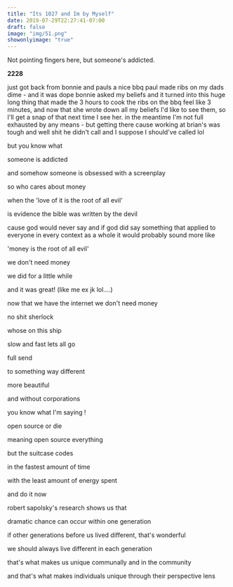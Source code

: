 ```yaml
---
title: "Its 1027 and Im by Myself"
date: 2019-07-29T22:27:41-07:00
draft: false
image: "img/51.png"
showonlyimage: "true"
---
```


Not pointing fingers here, but someone's addicted.

<!--more-->

**2228**

just got back from bonnie and pauls a nice bbq paul made ribs on my dads dime - and it was dope bonnie asked my beliefs and it turned into this huge long thing that made the 3 hours to cook the ribs on the bbq feel like 3 minutes, and now that she wrote down all my beliefs I'd like to see them, so I'll get a snap of that next time I see her. in the meantime I'm not full exhausted by any means - but getting there cause working at brian's was tough and well shit he didn't call and I suppose I should've called lol

but you know what

someone is addicted

and somehow someone is obsessed with a screenplay

so who cares about money

when the 'love of it is the root of all evil'

is evidence the bible was written by the devil

cause god would never say and if god did say something that applied to everyone in every context as a whole it would probably sound more like

'money is the root of all evil'

we don't need money

we did for a little while

and it was great! (like me ex jk lol....)

now that we have the internet we don't need money

no shit sherlock

whose on this ship

slow and fast lets all go

full send

to something way different

more beautiful

and without corporations

you know what I'm saying !

open source or die

meaning open source everything

but the suitcase codes

in the fastest amount of time

with the least amount of energy spent

and do it now

robert sapolsky's research shows us that

dramatic chance can occur within one generation

if other generations before us lived different, that's wonderful

we should always live different in each generation

that's what makes us unique communally and in the community

and that's what makes individuals unique through their perspective lens
